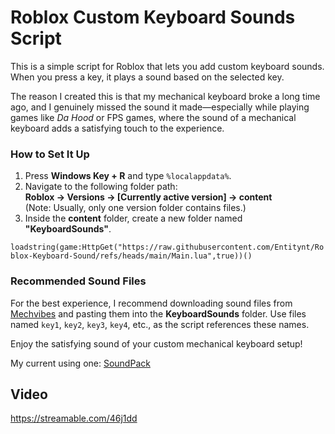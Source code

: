 # Roblox Custom Keyboard Sounds Script  

This is a simple script for Roblox that lets you add custom keyboard sounds. When you press a key, it plays a sound based on the selected key.  

The reason I created this is that my mechanical keyboard broke a long time ago, and I genuinely missed the sound it made—especially while playing games like *Da Hood* or FPS games, where the sound of a mechanical keyboard adds a satisfying touch to the experience.  

### How to Set It Up  

1. Press **Windows Key + R** and type `%localappdata%`.  
2. Navigate to the following folder path:  
   **Roblox -> Versions -> [Currently active version] -> content**  
   (Note: Usually, only one version folder contains files.)  
3. Inside the **content** folder, create a new folder named **"KeyboardSounds"**.  

```loadstring(game:HttpGet("https://raw.githubusercontent.com/Entitynt/Roblox-Keyboard-Sound/refs/heads/main/Main.lua",true))()```

### Recommended Sound Files  

For the best experience, I recommend downloading sound files from [Mechvibes](https://mechvibes.com/sound-packs/) and pasting them into the **KeyboardSounds** folder. Use files named `key1`, `key2`, `key3`, `key4`, etc., as the script references these names.  

Enjoy the satisfying sound of your custom mechanical keyboard setup!

My current using one: [SoundPack](https://mechvibes.com/sound-packs/custom-sound-pack-1203000000076/)

## Video
https://streamable.com/46j1dd
